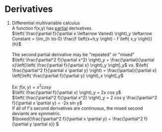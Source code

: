 # Derivatives
1. Differential multivariable calculus<br>
    A function f(x,y) has <ins>partial</ins> derivatives.<br>
        $\left( \frac{\partial f}{\partial x \leftarrow Varied} \right)_y \leftarrow Constant  = \lim_{h \to 0}  \frac{f \left(x+h,y \right) - f \left( x,y \right)}{h}$ <br>
        <br>
        The second partial derivative may be "repeated" or "mixed"<br>
        $\left( \frac{\partial^2 f}{\partial x^2} \right)_y  = \frac{\partial}{\partial x}\left[\left( \frac{\partial f}{\partial x} \right)_y \right]_y$ vs. $\left( \frac{\partial^2 f}{\partial x \partial y} \right) =  \frac{\partial}{\partial x} \left[\left( \frac{\partial f}{\partial y} \right)_x \right]_y$ <br><br>
        Ex: $f(x,y) = x^2 cos y$<br>
        $\left( \frac{\partial f}{\partial x} \right)_y = 2x cos y$ <br>
        $\left( \frac{\partial^2 f}{\partial x^2} \right)_y = 2 cos y      \frac{\partial^2 f}{\partial x \partial y} = -2x sin y$ <br>
        If all of f's second derivatives are continuous, the mixed second deviants are symmetric. <br>
            $\boxed{\frac{\partial^2 f}{\partial x \partial y} = \frac{\partial^2 f}{\partial y \partial x}}    $

